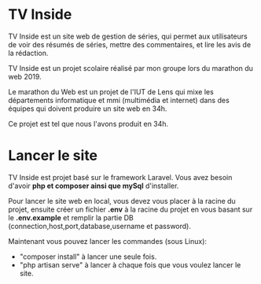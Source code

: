 # TV Inside

TV Inside est un site web de gestion de séries, qui permet aux utilisateurs de voir des résumés de séries, mettre des commentaires, et lire les avis de la rédaction.


TV Inside est un projet scolaire réalisé par mon groupe lors du marathon du web 2019.

Le marathon du Web est un projet de l'IUT de Lens qui mixe les départements informatique et mmi (multimédia et internet) dans des équipes qui doivent produire un site web en 34h.

Ce projet est tel que nous l'avons produit en 34h.


# Lancer le site

TV Inside est projet basé sur le framework Laravel. Vous avez besoin d'avoir **php et composer ainsi que mySql** d'installer.

Pour lancer le site web en local, vous devez vous placer à la racine du projet, ensuite créer un fichier **.env** à la racine du projet en vous basant sur le **.env.example** et remplir la partie DB (connection,host,port,database,username et password).

Maintenant vous pouvez lancer les commandes (sous Linux):

- "composer install" à lancer une seule fois.
- "php artisan serve" à lancer à chaque fois que vous voulez lancer le site.

